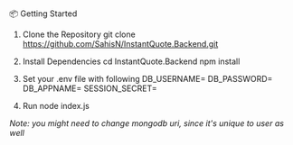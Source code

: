 📦 Getting Started

1. Clone the Repository
git clone https://github.com/SahisN/InstantQuote.Backend.git

2. Install Dependencies
cd InstantQuote.Backend
npm install

4. Set your .env file with following
DB_USERNAME=
DB_PASSWORD=
DB_APPNAME=
SESSION_SECRET=

4. Run node index.js

*Note: you might need to change mongodb uri, since it's unique to user as well*


